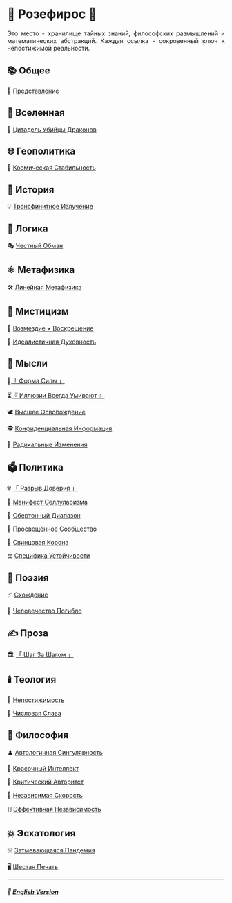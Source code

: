 # 🌹 Розефирос 🌹
<p align="justify">Это место - хранилище тайных знаний, философских размышлений и математических абстракций. Каждая ссылка - сокровенный ключ к непостижимой реальности.</p>

## 📚 Общее
🥀 [Представление](introduction-2.md)
## 🌌 Вселенная
🐉 [Цитадель Убийцы Драконов](dragon_citadel-2.md)
## 🌐 Геополитика
🌌 [Космическая Стабильность](stability-2.md)
## 🏺 История
💡 [Трансфинитное Излучение](radiation-2.md)
## 🦉 Логика
🎭 [Честный Обман](deception-2.md)
## ⚛️ Метафизика
🛠️ [Линейная Метафизика](linearity-2.md)
## 🔮 Мистицизм
🧙 [Возмездие × Воскрешение](coronzon-2.md)

🔮 [Идеалистичная Духовность](mirage-2.md)
## 💭 Мысли
👊[「 Форма Силы 」](shape_of_force-2.md)

⏳[『 Иллюзии Всегда Умирают 』](illusions-2.md)

🕊️ [Высшее Освобождение](liberation-2.md)

🕵️ [Конфиденциальная Информация](confidential-2.md)

🦸 [Радикальные Изменения](true_heroism-2.md)
## 🗳️ Политика
💔 [「 Разрыв Доверия 」](gap_of_trust-2.md)

🦠 [Манифест Селлуларизма](cellularism-2.md)

🏬 [Обертонный Диапазон](overtone_range-2.md)

🌾 [Просвещённое Сообщество](communalism.md)

👑 [Свинцовая Корона](leadcrown-2.md)

⚖️ [Специфика Устойчивости](specificity-stability-2.md)
## 📝 Поэзия
☄️ [Схождение](convergence-2.md)

🥀 [Человечество Погибло](perished_humanity-2.md)
## ✍️ Проза
🏛️ [「 Шаг За Шагом 」](step_by_step-2.md)
## 🕯️ Теология
🔮 [Непостижимость](incomprehensibility-2.md)

🧮 [Числовая Слава](numericalglory-2.md)
## 🗿 Философия
♟️ [Автологичная Сингулярность](autologous-2.md)

🎨 [Красочный Интеллект](colorful-2.md)

📖 [Критический Авторитет](criticism-2.md)

🏃 [Независимая Скорость](acceleration-2.md)

⛓️ [Эффективная Независимость](independence-2.md)
## 💥 Эсхатология
☠️ [Затмевающаяся Пандемия](redplague-2.md)

🖥️ [Шестая Печать](sixth_seal-2.md)

***

##### 🗽 [English Version](index.md)
